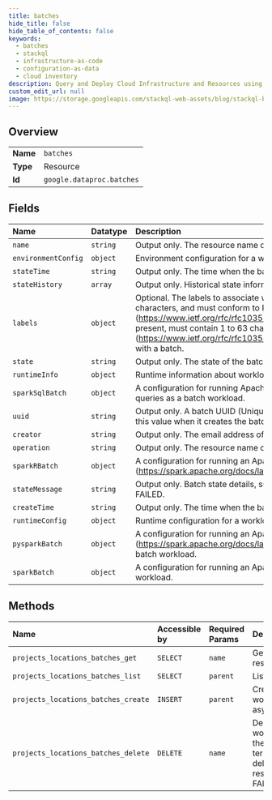 ```yaml
---
title: batches
hide_title: false
hide_table_of_contents: false
keywords:
  - batches
  - stackql
  - infrastructure-as-code
  - configuration-as-data
  - cloud inventory
description: Query and Deploy Cloud Infrastructure and Resources using SQL
custom_edit_url: null
image: https://storage.googleapis.com/stackql-web-assets/blog/stackql-blog-post-featured-image.png
---
```

  
    

## Overview
<table><tbody>
<tr><td><b>Name</b></td><td><code>batches</code></td></tr>
<tr><td><b>Type</b></td><td>Resource</td></tr>
<tr><td><b>Id</b></td><td><code>google.dataproc.batches</code></td></tr>
</tbody></table>

## Fields
| Name | Datatype | Description |
|:-----|:---------|:------------|
| `name` | `string` | Output only. The resource name of the batch. |
| `environmentConfig` | `object` | Environment configuration for a workload. |
| `stateTime` | `string` | Output only. The time when the batch entered a current state. |
| `stateHistory` | `array` | Output only. Historical state information for the batch. |
| `labels` | `object` | Optional. The labels to associate with this batch. Label keys must contain 1 to 63 characters, and must conform to RFC 1035 (https://www.ietf.org/rfc/rfc1035.txt). Label values may be empty, but, if present, must contain 1 to 63 characters, and must conform to RFC 1035 (https://www.ietf.org/rfc/rfc1035.txt). No more than 32 labels can be associated with a batch. |
| `state` | `string` | Output only. The state of the batch. |
| `runtimeInfo` | `object` | Runtime information about workload execution. |
| `sparkSqlBatch` | `object` | A configuration for running Apache Spark SQL (https://spark.apache.org/sql/) queries as a batch workload. |
| `uuid` | `string` | Output only. A batch UUID (Unique Universal Identifier). The service generates this value when it creates the batch. |
| `creator` | `string` | Output only. The email address of the user who created the batch. |
| `operation` | `string` | Output only. The resource name of the operation associated with this batch. |
| `sparkRBatch` | `object` | A configuration for running an Apache SparkR (https://spark.apache.org/docs/latest/sparkr.html) batch workload. |
| `stateMessage` | `string` | Output only. Batch state details, such as a failure description if the state is FAILED. |
| `createTime` | `string` | Output only. The time when the batch was created. |
| `runtimeConfig` | `object` | Runtime configuration for a workload. |
| `pysparkBatch` | `object` | A configuration for running an Apache PySpark (https://spark.apache.org/docs/latest/api/python/getting_started/quickstart.html) batch workload. |
| `sparkBatch` | `object` | A configuration for running an Apache Spark (https://spark.apache.org/) batch workload. |
## Methods
| Name | Accessible by | Required Params | Description |
|:-----|:--------------|:----------------|:------------|
| `projects_locations_batches_get` | `SELECT` | `name` | Gets the batch workload resource representation. |
| `projects_locations_batches_list` | `SELECT` | `parent` | Lists batch workloads. |
| `projects_locations_batches_create` | `INSERT` | `parent` | Creates a batch workload that executes asynchronously. |
| `projects_locations_batches_delete` | `DELETE` | `name` | Deletes the batch workload resource. If the batch is not in terminal state, the delete fails and the response returns FAILED_PRECONDITION. |
